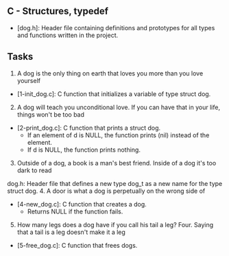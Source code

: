 ## C - Structures, typedef

- [dog.h]: Header file containing definitions and prototypes for all types and functions written in the project.

## Tasks

1. A dog is the only thing on earth that loves you more than you love yourself

- [1-init_dog.c]: C function that initializes a variable of type struct dog.
2. A dog will teach you unconditional love. If you can have that in your life, things won't be too bad

- [2-print_dog.c]: C function that prints a struct dog.
	- If an element of d is NULL, the function prints (nil) instead of the element.
	- If d is NULL, the function prints nothing.
3. Outside of a dog, a book is a man's best friend. Inside of a dog it's too dark to read

dog.h: Header file that defines a new type dog_t as a new name for the type struct dog.
4. A door is what a dog is perpetually on the wrong side of

- [4-new_dog.c]: C function that creates a dog.
	- Returns NULL if the function fails.
5. How many legs does a dog have if you call his tail a leg? Four. Saying that a tail is a leg doesn't make it a leg

- [5-free_dog.c]: C function that frees dogs.
